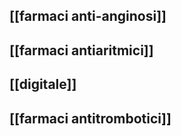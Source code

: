 ## [[farmaci anti-anginosi]]
## [[farmaci antiaritmici]]
## [[digitale]]
## [[farmaci antitrombotici]]